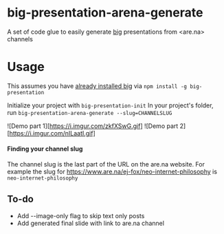 # big-presentation-arena-generate
A set of code glue to easily generate [big](https://github.com/tmcw/big/blob/gh-pages/docs/user-guide.md) presentations from <are.na> channels

# Usage
This assumes you have [already installed big](https://github.com/tmcw/big/blob/gh-pages/docs/user-guide.md) via `npm install -g big-presentation`

Initialize your project with `big-presentation-init`
In your project's folder, run `big-presentation-arena-generate --slug=CHANNELSLUG`

![Demo part 1][https://i.imgur.com/zkfXSwG.gif]
![Demo part 2][https://i.imgur.com/nILaatI.gif]

#### Finding your channel slug
The channel slug is the last part of the URL on the are.na website. For example the slug for <https://www.are.na/ej-fox/neo-internet-philosophy> is `neo-internet-philosophy`

## To-do
+ Add --image-only flag to skip text only posts
+ Add generated final slide with link to are.na channel
